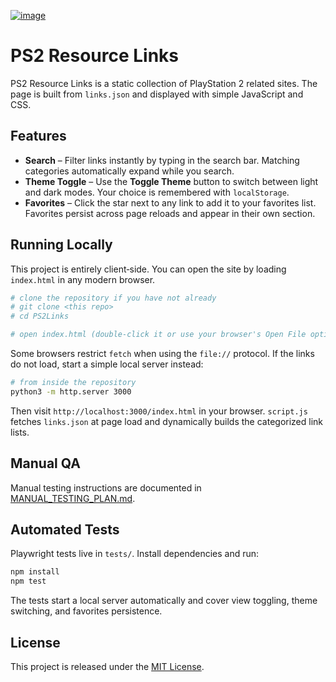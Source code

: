 [![image](https://github.com/user-attachments/assets/1f7709bc-493c-4f5c-9793-6466f1108e07)](https://nathanneurotic.github.io/PS2Links)
# PS2 Resource Links

PS2 Resource Links is a static collection of PlayStation 2 related sites. The page is built from `links.json` and displayed with simple JavaScript and CSS.

## Features

- **Search** – Filter links instantly by typing in the search bar. Matching categories automatically expand while you search.
- **Theme Toggle** – Use the **Toggle Theme** button to switch between light and dark modes. Your choice is remembered with `localStorage`.
- **Favorites** – Click the star next to any link to add it to your favorites list. Favorites persist across page reloads and appear in their own section.

## Running Locally

This project is entirely client‑side. You can open the site by loading `index.html` in any modern browser.

```bash
# clone the repository if you have not already
# git clone <this repo>
# cd PS2Links

# open index.html (double‑click it or use your browser's Open File option)
```

Some browsers restrict `fetch` when using the `file://` protocol. If the links do not load, start a simple local server instead:

```bash
# from inside the repository
python3 -m http.server 3000
```

Then visit `http://localhost:3000/index.html` in your browser. `script.js` fetches `links.json` at page load and dynamically builds the categorized link lists.

## Manual QA

Manual testing instructions are documented in [MANUAL_TESTING_PLAN.md](MANUAL_TESTING_PLAN.md).

## Automated Tests

Playwright tests live in `tests/`. Install dependencies and run:

```bash
npm install
npm test
```

The tests start a local server automatically and cover view toggling, theme switching, and favorites persistence.


## License

This project is released under the [MIT License](LICENSE).


